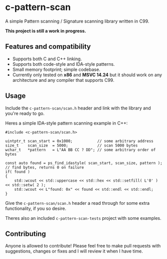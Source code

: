 # c-pattern-scan

A simple Pattern scanning / Signature scanning library written in C99.

**This project is still a work in progress.**

## Features and compatibility
* Supports both C and C++ linking.
* Supports both code-style and IDA-style patterns.
* Small memory footprint; simple codebase.
* Currently only tested on **x86** and **MSVC 14.24** but it should work on any architecture and any compiler that supports C99.

## Usage
Include the `c-pattern-scan/scan.h` header and link with the library and you're ready to go.

Heres a simple IDA-style pattern scanning example in C++:
```
#include <c-pattern-scan/scan.h>

uintptr_t scan_start = 0x1000;           // some arbitrary address
size_t    scan_size  = 5000;             // scan 5000 bytes
wchar_t   *pattern   = L"AA BB CC ? DD"; // some arbitrary order of bytes

const auto found = ps_find_idastyle( scan_start, scan_size, pattern ); // find bytes, returns 0 on failure
if( found )
{
    std::wcout << std::uppercase << std::hex << std::setfill( L'0' ) << std::setw( 2 );
    std::wcout << L"found: 0x" << found << std::endl << std::endl;
}
```

Give the `c-pattern-scan/scan.h` header a read through for some extra functionality, if you so desire.

Theres also an included `c-pattern-scan-tests` project with some examples.

## Contributing
Anyone is allowed to contribute! Please feel free to make pull requests with suggestions, changes or fixes and I will review it when I have time.